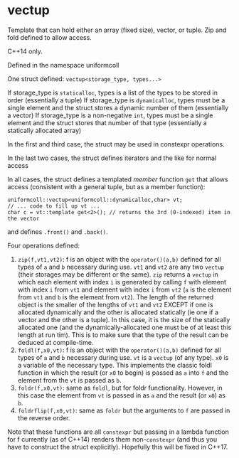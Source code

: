 # vectup
Template that can hold either an array (fixed size), vector, or tuple.  Zip and fold defined to allow access.

C++14 only.

Defined in the namespace uniformcoll

One struct defined: `vectup<storage_type, types...>`

If storage_type is `staticalloc`, types is a list of the types to be stored in order (essentially a tuple)
If storage_type is `dynamicalloc`, types must be a single element and the struct stores a dynamic number of them (essentially a vector)
If storage_type is a non-negative `int`, types must be a single element and the struct stores that number of that type (essentially a statically allocated array)

In the first and third case, the struct may be used in constexpr operations.

In the last two cases, the struct defines iterators and the like for normal access

In all cases, the struct defines a templated *member* function `get` that allows access (consistent with a general tuple, but as a member function):
```
uniformcoll::vectup<uniformcoll::dynamicalloc,char> vt;
// ... code to fill up vt ...
char c = vt::template get<2>(); // returns the 3rd (0-indexed) item in the vector
```
and defines `.front()` and `.back()`.

Four operations defined:

1. `zip(f,vt1,vt2)`: f is an object with the `operator()(a,b)` defined for all types of `a` and `b` necessary during use. `vt1` and `vt2` are any two `vectup` (their storages may be different or the same).  `zip` returns a `vectup` in which each element with index `i` is generated by calling `f` with element with index `i` from `vt1` and element with index `i` from `vt2` (`a` is the element from `vt1` and `b` is the element from `vt2`).  The length of the returned object is the smaller of the lengths of `vt1` and `vt2` EXCEPT if one is allocated dynamically and the other is allocated statically (ie one if a vector and the other is a tuple).  In this case, it is the size of the statically allocated one (and the dynamically-allocated one must be of at least this length at run tim).  This is to make sure that the type of the result can be deduced at compile-time.
2. `foldl(f,x0,vt)`: f is an object with the `operator()(a,b)` defined for all types of `a` and `b` necessary during use.  `vt` is a `vectup` (of any type).  `x0` is a variable of the necessary type.  This implements the classic foldl function in which the result (or `x0` to begin) is passed as `a` into `f` and the element from the `vt` is passed as `b`.
3. `foldr(f,x0,vt)`: same as `foldl`, but for foldr functionality.  However, in this case the element from `vt` is passed in as `a` and the result (or `x0`) as `b`.
4. `foldrflip(f,x0,vt)`: same as `foldr` but the arguments to `f` are passed in the reverse order.

Note that these functions are all `constexpr` but passing in a lambda function for f currently (as of C++14) renders them non-`constexpr` (and thus you have to construct the struct explicitly).  Hopefully this will be fixed in C++17.

